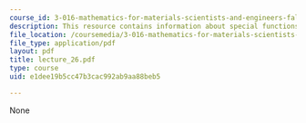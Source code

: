 ```yaml
---
course_id: 3-016-mathematics-for-materials-scientists-and-engineers-fall-2005
description: This resource contains information about special functions.
file_location: /coursemedia/3-016-mathematics-for-materials-scientists-and-engineers-fall-2005/e1dee19b5cc47b3cac992ab9aa88beb5_lecture_26.pdf
file_type: application/pdf
layout: pdf
title: lecture_26.pdf
type: course
uid: e1dee19b5cc47b3cac992ab9aa88beb5

---
```

None